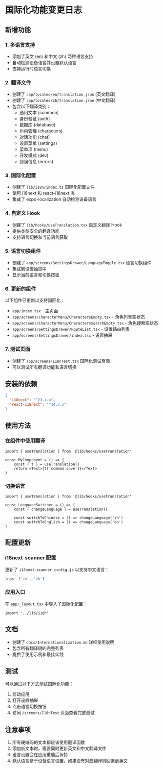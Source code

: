 # 国际化功能变更日志

## 新增功能

### 1. 多语言支持
- 添加了英文 (en) 和中文 (zh) 两种语言支持
- 自动检测设备语言并设置默认语言
- 支持运行时语言切换

### 2. 翻译文件
- 创建了 `app/locales/en/translation.json` (英文翻译)
- 创建了 `app/locales/zh/translation.json` (中文翻译)
- 包含以下翻译类别：
  - 通用文本 (common)
  - 身份验证 (auth)
  - 数据库 (database)
  - 角色管理 (characters)
  - 对话功能 (chat)
  - 设置菜单 (settings)
  - 菜单项 (menu)
  - 开发模式 (dev)
  - 错误信息 (errors)

### 3. 国际化配置
- 创建了 `lib/i18n/index.ts` 国际化配置文件
- 使用 i18next 和 react-i18next 库
- 集成了 expo-localization 自动检测设备语言

### 4. 自定义 Hook
- 创建了 `lib/hooks/useTranslation.tsx` 自定义翻译 Hook
- 提供类型安全的翻译功能
- 支持语言切换和当前语言获取

### 5. 语言切换组件
- 创建了 `app/screens/SettingsDrawer/LanguageToggle.tsx` 语言切换组件
- 集成到设置抽屉中
- 显示当前语言和切换按钮

### 6. 更新的组件
以下组件已更新以支持国际化：
- `app/index.tsx` - 主页面
- `app/screens/CharacterMenu/CharactersEmpty.tsx` - 角色列表空状态
- `app/screens/CharacterMenu/CharactersSearchEmpty.tsx` - 角色搜索空状态
- `app/screens/SettingsDrawer/RouteList.tsx` - 设置路由列表
- `app/screens/SettingsDrawer/index.tsx` - 设置抽屉

### 7. 测试页面
- 创建了 `app/screens/I18nTest.tsx` 国际化测试页面
- 可以测试所有翻译功能和语言切换

## 安装的依赖

```json
{
  "i18next": "^23.x.x",
  "react-i18next": "^14.x.x"
}
```

## 使用方法

### 在组件中使用翻译
```tsx
import { useTranslation } from '@lib/hooks/useTranslation'

const MyComponent = () => {
    const { t } = useTranslation()
    return <Text>{t('common.save')}</Text>
}
```

### 切换语言
```tsx
import { useTranslation } from '@lib/hooks/useTranslation'

const LanguageSwitcher = () => {
    const { changeLanguage } = useTranslation()
    
    const switchToChinese = () => changeLanguage('zh')
    const switchToEnglish = () => changeLanguage('en')
}
```

## 配置更新

### i18next-scanner 配置
更新了 `i18next-scanner.config.js` 以支持中文语言：
```javascript
lngs: ['en', 'zh']
```

### 应用入口
在 `app/_layout.tsx` 中导入了国际化配置：
```tsx
import '../lib/i18n'
```

## 文档

- 创建了 `docs/Internationalization.md` 详细使用说明
- 包含所有翻译键的完整列表
- 提供了使用示例和最佳实践

## 测试

可以通过以下方式测试国际化功能：
1. 启动应用
2. 打开设置抽屉
3. 点击语言切换按钮
4. 访问 `/screens/I18nTest` 页面查看完整测试

## 注意事项

1. 所有硬编码的文本都应该使用翻译函数
2. 添加新文本时，需要同时更新英文和中文翻译文件
3. 语言设置会在应用重启后保持
4. 默认语言基于设备语言设置，如果没有对应翻译则回退到英文 